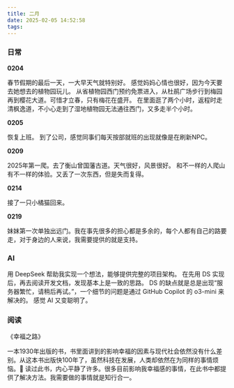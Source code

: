 ```yaml
---
title: 二月
date: 2025-02-05 14:52:58
tags:
---
```


### 日常

**0204**

春节假期的最后一天，一大早天气就特别好。
感觉妈妈心情也很好，因为今天要去她想去的植物园玩儿。
从省植物园西门预约免票进入，从杜鹃广场步行到梅园再到樱花大道。可惜才立春，只有梅花在盛开。
在里面逛了两个小时，返程时走清枫逸道，不小心走到了湿地植物园无法通往西门，又多走半个小时。

**0205**

恢复上班。
到了公司，感觉同事们每天按部就班的出现就像是在刷新NPC。

**0209**

2025年第一爬。去了衡山曾国藩古道。天气很好，风景很好。
和不一样的人爬山有不一样的体验。又丢了一次东西，但是失而复得。

**0214**

接了一只小橘猫回来。

**0219**

妹妹第一次单独出远门。我在事先很多的担心都是多余的，每个人都有自己的路要走，对于身边的人来说，我需要提供的就是支持。


### AI

用 DeepSeek 帮助我实现一个想法，能够提供完整的项目架构。
在先用 DS 实现后，再去阅读开发文档，发现基本上是一致的思路。
DS 的缺点就是总是出现“服务器繁忙，请稍后再试。”，一个细节的问题是通过 GitHub Copilot 的 o3-mini 来解决的。
感觉 AI 又变聪明了。

### 阅读

《幸福之路》

一本1930年出版的书，书里面讲到的影响幸福的因素与现代社会依然没有什么差别。从这本书出版快100年了，虽然科技在发展，人类却依然在为同样的事情烦恼。🤣
读过此书，内心平静了许多。很多目前影响我幸福感的事情，在此书中都提供了解决方法。我需要做的事情就是知行合一。
